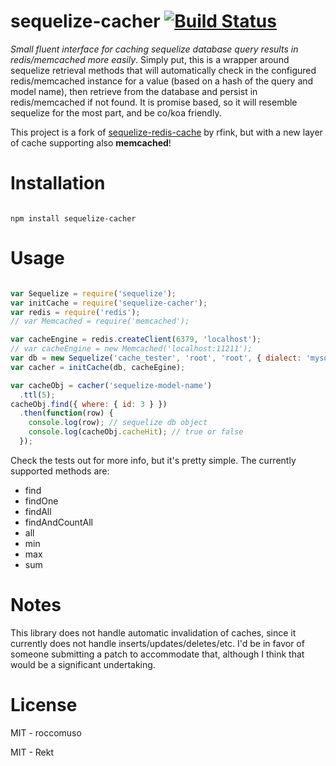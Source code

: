 sequelize-cacher [![Build Status](https://travis-ci.org/roccomuso/sequelize-cacher.svg?branch=master)](https://travis-ci.org/roccomuso/sequelize-cacher)
=====================

*Small fluent interface for caching sequelize database query results in redis/memcached more easily*.
Simply put, this is a wrapper around sequelize retrieval methods that will automatically
check in the configured redis/memcached instance for a value (based on a hash of the query and
model name), then retrieve from the database and persist in redis/memcached if not found.  It is
promise based, so it will resemble sequelize for the most part, and be co/koa friendly.

This project is a fork of [sequelize-redis-cache](https://github.com/rfink/sequelize-redis-cache) by rfink, but with a new layer of cache supporting also **memcached**!

Installation
=====================

```

npm install sequelize-cacher

```

Usage
=====================

```javascript

var Sequelize = require('sequelize');
var initCache = require('sequelize-cacher');
var redis = require('redis');
// var Memcached = require('memcached');

var cacheEngine = redis.createClient(6379, 'localhost');
// var cacheEngine = new Memcached('localhost:11211');
var db = new Sequelize('cache_tester', 'root', 'root', { dialect: 'mysql' });
var cacher = initCache(db, cacheEgine);

var cacheObj = cacher('sequelize-model-name')
  .ttl(5);
cacheObj.find({ where: { id: 3 } })
  .then(function(row) {
    console.log(row); // sequelize db object
    console.log(cacheObj.cacheHit); // true or false
  });

```

Check the tests out for more info, but it's pretty simple.  The currently supported
methods are:

- find
- findOne
- findAll
- findAndCountAll
- all
- min
- max
- sum

Notes
=====================

This library does not handle automatic invalidation of caches, since it currently does not handle inserts/updates/deletes/etc.  I'd be in favor of someone submitting a patch to accommodate that, although I think that would be a significant undertaking.

License
====================

MIT - roccomuso

MIT - Rekt
